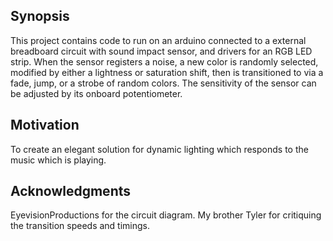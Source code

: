 ## Synopsis
This project contains code to run on an arduino connected to a external breadboard circuit with sound impact sensor, and drivers for an RGB LED strip. When the sensor registers a noise, a new color is randomly selected, modified by either a lightness or saturation shift, then is transitioned to via a fade, jump, or a strobe of random colors. The sensitivity of the sensor can be adjusted by its onboard potentiometer. 

## Motivation
To create an elegant solution for dynamic lighting which responds to the music which is playing. 

## Acknowledgments
EyevisionProductions for the circuit diagram.
My brother Tyler for critiquing the transition speeds and timings. 

